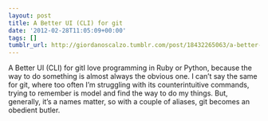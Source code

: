 ```yaml
---
layout: post
title: A Better UI (CLI) for git
date: '2012-02-28T11:05:09+00:00'
tags: []
tumblr_url: http://giordanoscalzo.tumblr.com/post/18432265063/a-better-ui-cli-for-git
---
```

A Better UI (CLI) for gitI love programming in Ruby or Python, because the way to do something is almost always the obvious one.
I can’t say the same for git, where too often I’m struggling with its counterintuitive commands, trying to remember is model and find the way to do my things.
But, generally, it’s a names matter, so with a couple of aliases, git becomes an obedient butler.
